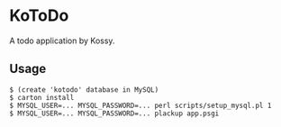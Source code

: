 
# KoToDo

A todo application by Kossy.

## Usage

	$ (create 'kotodo' database in MySQL)
	$ carton install
	$ MYSQL_USER=... MYSQL_PASSWORD=... perl scripts/setup_mysql.pl 1
	$ MYSQL_USER=... MYSQL_PASSWORD=... plackup app.psgi




